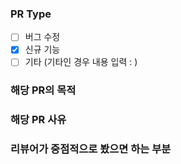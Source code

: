 ### PR Type
- [ ] 버그 수정
- [x] 신규 기능
- [ ] 기타 (기타인 경우 내용 입력 : ) 

### 해당 PR의 목적


### 해당 PR 사유


### 리뷰어가 중점적으로 봤으면 하는 부분
